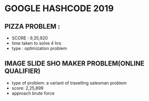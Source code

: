 # GOOGLE HASHCODE 2019 

## PIZZA PROBLEM :
   * SCORE : 9,35,920
   * time taken to solve 4 hrs 
   * type : optimization problem

## IMAGE SLIDE SHO MAKER PROBLEM(ONLINE QUALIFIER) 
   * type of problem: a variant of travelling salesman problem
   * score: 2,25,899 
   * approach brute force 
   
